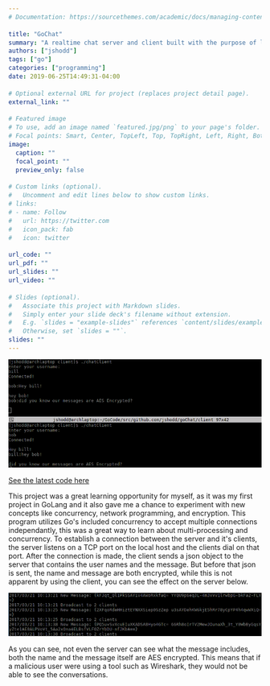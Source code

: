 ```yaml
---
# Documentation: https://sourcethemes.com/academic/docs/managing-content/

title: "GoChat"
summary: "A realtime chat server and client built with the purpose of learning more about network programming, concurrency, and encryption"
authors: ["jshodd"]
tags: ["go"]
categories: ["programming"]
date: 2019-06-25T14:49:31-04:00

# Optional external URL for project (replaces project detail page).
external_link: ""

# Featured image
# To use, add an image named `featured.jpg/png` to your page's folder.
# Focal points: Smart, Center, TopLeft, Top, TopRight, Left, Right, BottomLeft, Bottom, BottomRight.
image:
  caption: ""
  focal_point: ""
  preview_only: false

# Custom links (optional).
#   Uncomment and edit lines below to show custom links.
# links:
# - name: Follow
#   url: https://twitter.com
#   icon_pack: fab
#   icon: twitter

url_code: ""
url_pdf: ""
url_slides: ""
url_video: ""

# Slides (optional).
#   Associate this project with Markdown slides.
#   Simply enter your slide deck's filename without extension.
#   E.g. `slides = "example-slides"` references `content/slides/example-slides.md`.
#   Otherwise, set `slides = ""`.
slides: ""
---
```


![Client image](./GoChat-Client.png)

[See the latest code here](https://www.github.com/jshodd/goChat)


This project was a great learning opportunity for myself, as it was my first project in GoLang and it also gave me a chance to experiment with new concepts like concurrency, network programming, and encryption. This program utilizes Go's included concurrency to accept multiple connections independantly, this was a great way to learn about multi-processing and concurrency. To establish a connection between the server and it's clients, the server listens on a TCP port on the local host and the clients dial on that port. After the connection is made, the client sends a json object to the server that contains the user names and the message. But before that json is sent, the name and message are both encrypted, while this is not apparent by using the client, you can see the effect on the server below.  

![Server image](./GoChat-Server.png)

As you can see, not even the server can see what the message includes, both the name and the message itself are AES encrypted. This means that if a malicious user were using a tool such as Wireshark, they would not be able to see the conversations.

